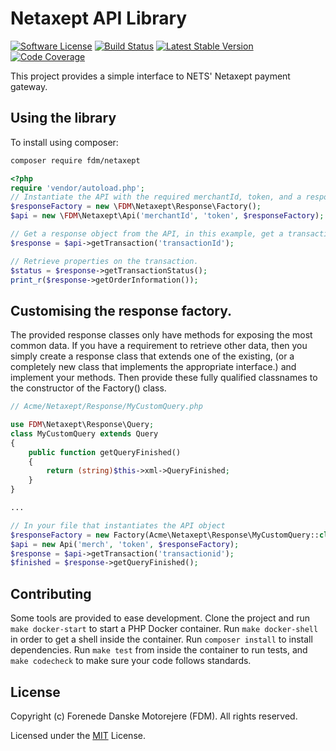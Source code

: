 # Netaxept API Library

[![Software License](https://img.shields.io/badge/license-MIT-brightgreen.svg)](LICENSE)
[![Build Status](https://api.travis-ci.com/fdmweb/FDM-netaxept.png?branch=master)](https://travis-ci.org/fdmweb/FDM-netaxept)
[![Latest Stable Version](https://poser.pugx.org/fdm/netaxept/version.png)](https://packagist.org/packages/fdm/netaxept)
[![Code Coverage](https://img.shields.io/codecov/c/github/fdmweb/FDM-netaxept.svg)](https://codecov.io/gh/fdmweb/FDM-netaxept)

This project provides a simple interface to NETS' Netaxept payment gateway.

## Using the library

To install using composer:

```bash
composer require fdm/netaxept
```

```php
<?php
require 'vendor/autoload.php';
// Instantiate the API with the required merchantId, token, and a response factory
$responseFactory = new \FDM\Netaxept\Response\Factory();
$api = new \FDM\Netaxept\Api('merchantId', 'token', $responseFactory);

// Get a response object from the API, in this example, get a transaction.
$response = $api->getTransaction('transactionId');

// Retrieve properties on the transaction.
$status = $response->getTransactionStatus();
print_r($response->getOrderInformation());
```

## Customising the response factory.

The provided response classes only have methods for exposing the most common data. If
you have a requirement to retrieve other data, then you simply create a response class
that extends one of the existing, (or a completely new class that implements the
appropriate interface.) and implement your methods. Then provide these fully qualified
classnames to the constructor of the Factory() class.
```php
// Acme/Netaxept/Response/MyCustomQuery.php

use FDM\Netaxept\Response\Query;
class MyCustomQuery extends Query
{
    public function getQueryFinished()
    {
        return (string)$this->xml->QueryFinished;
    }
}

...

// In your file that instantiates the API object
$responseFactory = new Factory(Acme\Netaxept\Response\MyCustomQuery::class);
$api = new Api('merch', 'token', $responseFactory);
$response = $api->getTransaction('transactionid');
$finished = $response->getQueryFinished(); 
```

## Contributing

Some tools are provided to ease development. Clone the project and run
`make docker-start` to start a PHP Docker container. Run `make docker-shell` in order
to get a shell inside the container. Run `composer install` to install dependencies.
Run `make test` from inside the container to run tests, and `make codecheck` to make
sure your code follows standards.

## License

Copyright (c) Forenede Danske Motorejere (FDM). All rights reserved.

Licensed under the [MIT](LICENSE) License.  